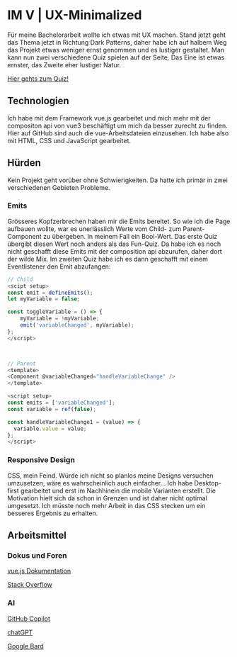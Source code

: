 
# IM V | UX-Minimalized

Für meine Bachelorarbeit wollte ich etwas mit UX machen. Stand jetzt geht das Thema jetzt in Richtung Dark Patterns, daher habe ich auf halbem Weg das Projekt etwas weniger ernst genommen und es lustiger gestaltet. Man kann nun zwei verschiedene Quiz spielen auf der Seite. Das Eine ist etwas ernster, das Zweite eher lustiger Natur.

[Hier gehts zum Quiz!](https://796765-8.web.fhgr.ch/)

## Technologien

Ich habe mit dem Framework vue.js gearbeitet und mich mehr mit der compositon api von vue3 beschäftigt um mich da besser zurecht zu finden. Hier auf GitHub sind auch die vue-Arbeitsdateien einzusehen. Ich habe also mit HTML, CSS und JavaScript gearbeitet.

## Hürden

Kein Projekt geht vorüber ohne Schwierigkeiten. Da hatte ich primär in zwei verschiedenen Gebieten Probleme.

### Emits
Grösseres Kopfzerbrechen haben mir die Emits bereitet. So wie ich die Page aufbauen wollte, war es unerlässlich Werte vom Child- zum Parent-Component zu übergeben. In meinem Fall ein Bool-Wert. Das erste Quiz übergibt diesen Wert noch anders als das Fun-Quiz. Da habe ich es noch nicht geschafft diese Emits mit der composition api abzurufen, daher dort der wilde Mix. Im zweiten Quiz habe ich es dann geschafft mit einem Eventlistener den Emit abzufangen:

``` javaScript
// Child
<scipt setup>
const emit = defineEmits();
let myVariable = false;

const toggleVariable = () => {
    myVariable = !myVariable;
    emit('variableChanged', myVariable);
};
</script>



// Parent
<template>
<Component @variableChanged="handleVariableChange" />
</template>

<script setup>
const emits = ['variableChanged'];
const variable = ref(false);

const handleVariableChange1 = (value) => {
  variable.value = value;
};
</script>

```

### Responsive Design
CSS, mein Feind. Würde ich nicht so planlos meine Designs versuchen umzusetzen, wäre es wahrscheinlich auch einfacher... Ich habe Desktop-first gearbeitet und erst im Nachhinein die mobile Varianten erstellt. Die Motivation hielt sich da schon in Grenzen und ist daher nicht optimal umgesetzt. Ich müsste noch mehr Arbeit in das CSS stecken um ein besseres Ergebnis zu erhalten.

## Arbeitsmittel
### Dokus und Foren
[vue.js Dokumentation](https://vuejs.org/guide/introduction.html)

[Stack Overflow](https://stackoverflow.com/)

### AI
[GitHub Copilot](https://github.com/features/copilot)

[chatGPT](https://openai.com/chatgpt)

[Google Bard](https://bard.google.com/)